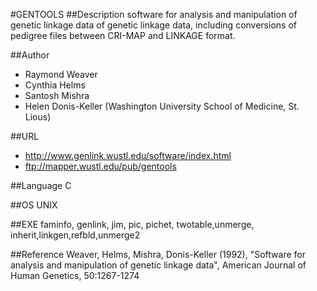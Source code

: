 #GENTOOLS
##Description
software for analysis and manipulation of genetic linkage data of genetic linkage data, including conversions of pedigree files between CRI-MAP and LINKAGE format.

##Author
* Raymond Weaver
* Cynthia Helms
* Santosh Mishra
* Helen Donis-Keller (Washington University School of Medicine, St. Lious)

##URL
* http://www.genlink.wustl.edu/software/index.html
* ftp://mapper.wustl.edu/pub/gentools

##Language
C

##OS
UNIX

##EXE
faminfo, genlink, jim, pic, pichet, twotable,unmerge, inherit,linkgen,refbld,unmerge2

##Reference
Weaver, Helms, Mishra, Donis-Keller (1992), "Software for analysis and manipulation of genetic linkage data", American Journal of Human Genetics, 50:1267-1274

